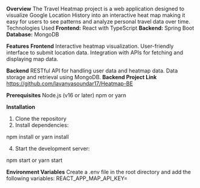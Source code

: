 **Overview**
The Travel Heatmap project is a web application designed to visualize Google Location History into an interactive heat map making it easy for users to see patterns and analyze personal travel data over time.
Technologies Used
**Frontend:** React with TypeScript
**Backend:** Spring Boot
**Database:** MongoDB

**Features**
**Frontend**
Interactive heatmap visualization.
User-friendly interface to submit location data.
Integration with APIs for fetching and displaying map data.

**Backend**
RESTful API for handling user data and heatmap data.
Data storage and retrieval using MongoDB.
**Backend Project Link**
https://github.com/lavanyasoundar17/Heatmap-BE

**Prerequisites**
Node.js (v16 or later)
npm or yarn

**Installation**
1. Clone the repository
2. Install dependencies:
   
npm install
or
yarn install

4. Start the development server:
   
npm start
or
yarn start

**Environment Variables**
Create a .env file in the root directory and add the following variables:
REACT_APP_MAP_API_KEY=<Your Map API Key>


